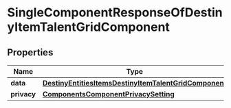 
# SingleComponentResponseOfDestinyItemTalentGridComponent

## Properties
Name | Type | Description | Notes
------------ | ------------- | ------------- | -------------
**data** | [**DestinyEntitiesItemsDestinyItemTalentGridComponent**](DestinyEntitiesItemsDestinyItemTalentGridComponent.md) |  |  [optional]
**privacy** | [**ComponentsComponentPrivacySetting**](ComponentsComponentPrivacySetting.md) |  |  [optional]



